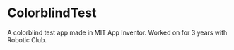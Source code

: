 # ColorblindTest
A colorblind test app made in MIT App Inventor. Worked on for 3 years with Robotic Club.
